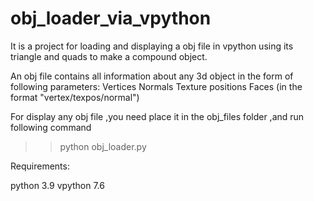 # obj_loader_via_vpython

It is a project for loading and displaying a obj file in vpython using its triangle and quads to make a compound object.

An obj file contains all information about any 3d object in the form of following parameters:
   Vertices
   Normals
   Texture positions
   Faces (in the format "vertex/texpos/normal")

For display any obj file ,you need place it in the obj_files folder ,and run following command

>> python obj_loader.py

Requirements:

python 3.9 
vpython 7.6

